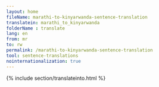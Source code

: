 ```yaml
---
layout: home
fileName: marathi-to-kinyarwanda-sentence-translation
translatein: marathi_to_kinyarwanda
folderName : translate
lang: en
from: mr
to: rw
permalink: /marathi-to-kinyarwanda-sentence-translation
tool: sentence-translations
nointernationalization: true
---
```

{% include section/translateinto.html %}
